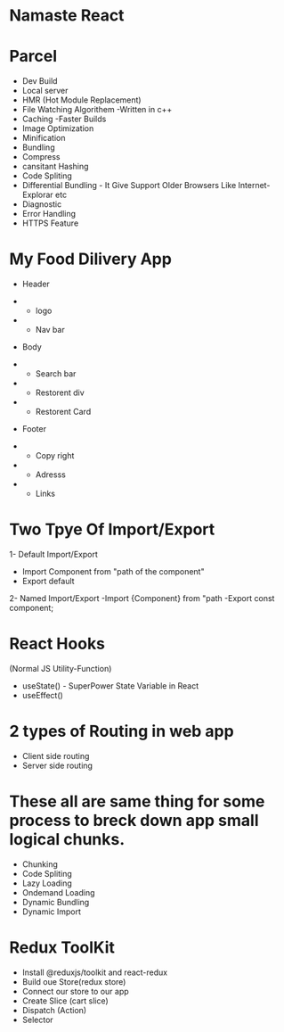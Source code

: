 # Namaste React

# Parcel
- Dev Build
- Local server
- HMR (Hot Module Replacement)
- File Watching Algorithem -Written in c++
- Caching -Faster Builds
- Image Optimization
- Minification
- Bundling
- Compress
- cansitant Hashing
- Code Spliting
- Differential Bundling - It Give Support Older Browsers Like Internet-Explorar etc
- Diagnostic
- Error Handling
- HTTPS Feature 



# My Food Dilivery App

* Header
* - logo
* - Nav bar

* Body 
* - Search bar
* - Restorent div
* - Restorent Card

* Footer
* - Copy right
* - Adresss
* - Links


# Two Tpye Of Import/Export

1- Default Import/Export
   - Import Component from "path of the component"
   - Export default <name of the component >

2- Named Import/Export 
   -Import {Component} from "path
   -Export const component;


# React Hooks
   (Normal JS Utility-Function)
  - useState() - SuperPower State Variable in React
  - useEffect() 


# 2 types of Routing in web app  
   - Client side routing
   - Server side routing  

   

 # These all are same thing for some process to breck down app small logical chunks.
 
   - Chunking
   - Code Spliting
   - Lazy Loading
   - Ondemand Loading
   - Dynamic Bundling 
   - Dynamic Import


 # Redux ToolKit   

   - Install @reduxjs/toolkit and react-redux
   - Build oue Store(redux store)
   - Connect our store to our app
   - Create Slice (cart slice)
   - Dispatch (Action)
   - Selector
   